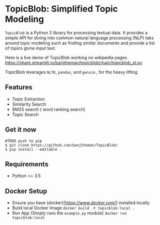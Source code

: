 
TopicBlob: Simplified Topic Modeling
====================================


`TopicBlob` is a Python 3 library for processing textual data. It provides a simple API for diving into common natural language processing (NLP) taks around topic modeling such as finding similar documents and provide a list of topics givne input text.


Here is a live demo of TopicBlob working on wikipedia pages  
https://share.streamlit.io/banjtheman/topicblob/main/topicblob_st.py


TopicBlob leverages  `NLTK`, `pandas`, and `gensim` , for the heavy lifting

Features
--------

- Topic Extraction
- Similarity Search
- BM25 search ( word ranking search)
- Topic Search

Get it now
----------
    #TODO push to pip
    $ git clone https://github.com/banjtheman/TopicBlob/
    $ pip install --editable . 

Requirements
------------

- Python  >= 3.5

Docker Setup
------------

- Ensure you have (docker)[https://www.docker.com/] installed locally.
- Build local Docker Image
    `docker build -t topicblob:local .`
- Run App (Simply runs the `example.py` module)
    `docker run topicblob:local`

